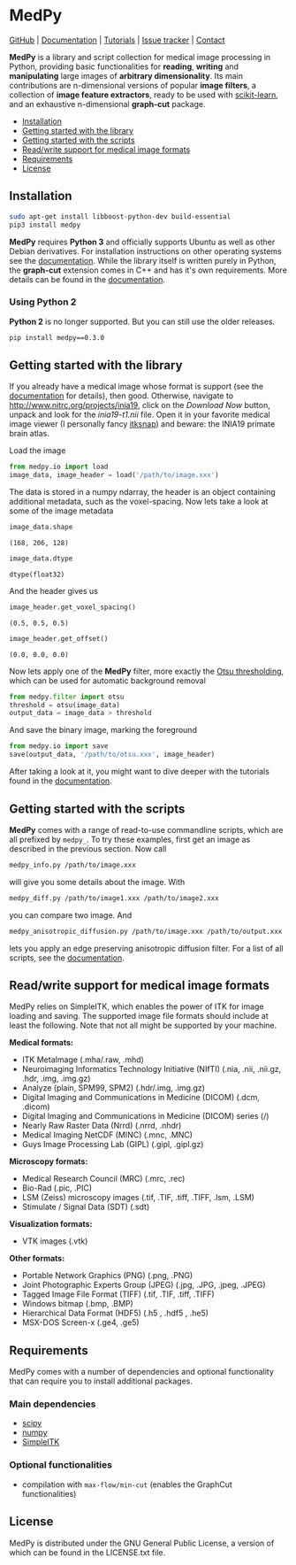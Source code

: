 # MedPy

[GitHub](https://github.com/loli/medpy/) | [Documentation](http://loli.github.io/medpy/) | [Tutorials](http://loli.github.io/medpy/) | [Issue tracker](https://github.com/loli/medpy/issues) | [Contact](oskar.maier@gmail.com)

**MedPy** is a library and script collection for medical image processing in Python, providing basic functionalities for **reading**, **writing** and **manipulating** large images of **arbitrary dimensionality**.
Its main contributions are n-dimensional versions of popular **image filters**, a collection of **image feature extractors**, ready to be used with [scikit-learn](http://scikit-learn.org), and an exhaustive n-dimensional **graph-cut** package.

* [Installation](#installation)
* [Getting started with the library](#getting-started-with-the-library)
* [Getting started with the scripts](#getting-started-with-the-scripts)
* [Read/write support for medical image formats](#read-write-support-for-medical-image-formats)
* [Requirements](#requirements)
* [License](#license)

## Installation

```bash
sudo apt-get install libboost-python-dev build-essential
pip3 install medpy
```

**MedPy** requires **Python 3** and officially supports Ubuntu as well as other Debian derivatives.
For installation instructions on other operating systems see the [documentation](http://loli.github.io/medpy/).
While the library itself is written purely in Python, the **graph-cut** extension comes in C++ and has it's own requirements. More details can be found in the [documentation](http://loli.github.io/medpy/).

### Using Python 2

**Python 2** is no longer supported. But you can still use the older releases.

```bash
pip install medpy==0.3.0
```

## Getting started with the library

If you already have a medical image whose format is support (see the [documentation](http://loli.github.io/medpy/>) for details), then good.
Otherwise, navigate to http://www.nitrc.org/projects/inia19, click on the *Download Now* button, unpack and look for the *inia19-t1.nii* file. Open it in your favorite medical image viewer (I personally fancy [itksnap](http://www.itksnap.org)) and beware: the INIA19 primate brain atlas.

Load the image

```python
from medpy.io import load
image_data, image_header = load('/path/to/image.xxx')
```

The data is stored in a numpy ndarray, the header is an object containing additional metadata, such as the voxel-spacing. Now lets take a look at some of the image metadata

```python
image_data.shape
```

`(168, 206, 128)`

```python
image_data.dtype
```

`dtype(float32)`

And the header gives us

```python
image_header.get_voxel_spacing()
```

`(0.5, 0.5, 0.5)`

```python
image_header.get_offset()
```

`(0.0, 0.0, 0.0)`

Now lets apply one of the **MedPy** filter, more exactly the [Otsu thresholding](https://en.wikipedia.org/wiki/Otsu%27s_method), which can be used for automatic background removal

```python
from medpy.filter import otsu
threshold = otsu(image_data)
output_data = image_data > threshold
```

And save the binary image, marking the foreground

```python
from medpy.io import save
save(output_data, '/path/to/otsu.xxx', image_header)
```

After taking a look at it, you might want to dive deeper with the tutorials found in the [documentation](http://loli.github.io/medpy/).

## Getting started with the scripts

**MedPy** comes with a range of read-to-use commandline scripts, which are all prefixed by `medpy_`.
To try these examples, first get an image as described in the previous section. Now call

```bash
medpy_info.py /path/to/image.xxx
```

will give you some details about the image. With

```bash
medpy_diff.py /path/to/image1.xxx /path/to/image2.xxx
```

you can compare two image. And

```bash
medpy_anisotropic_diffusion.py /path/to/image.xxx /path/to/output.xxx
```

lets you apply an edge preserving anisotropic diffusion filter. For a list of all scripts, see the [documentation](http://loli.github.io/medpy/).

## Read/write support for medical image formats

MedPy relies on SimpleITK, which enables the power of ITK for image loading and saving.
The supported image file formats should include at least the following. Note that not all might be supported by your machine.

**Medical formats:**

* ITK MetaImage (.mha/.raw, .mhd)
* Neuroimaging Informatics Technology Initiative (NIfTI) (.nia, .nii, .nii.gz, .hdr, .img, .img.gz)
* Analyze (plain, SPM99, SPM2) (.hdr/.img, .img.gz)
* Digital Imaging and Communications in Medicine (DICOM) (.dcm, .dicom)
* Digital Imaging and Communications in Medicine (DICOM) series (<directory>/)
* Nearly Raw Raster Data (Nrrd) (.nrrd, .nhdr)
* Medical Imaging NetCDF (MINC) (.mnc, .MNC)
* Guys Image Processing Lab (GIPL) (.gipl, .gipl.gz)

**Microscopy formats:**

* Medical Research Council (MRC) (.mrc, .rec)
* Bio-Rad (.pic, .PIC)
* LSM (Zeiss) microscopy images (.tif, .TIF, .tiff, .TIFF, .lsm, .LSM)
* Stimulate / Signal Data (SDT) (.sdt)

**Visualization formats:**

* VTK images (.vtk)

**Other formats:**

* Portable Network Graphics (PNG) (.png, .PNG)
* Joint Photographic Experts Group (JPEG) (.jpg, .JPG, .jpeg, .JPEG)
* Tagged Image File Format (TIFF) (.tif, .TIF, .tiff, .TIFF)
* Windows bitmap (.bmp, .BMP)
* Hierarchical Data Format (HDF5) (.h5 , .hdf5 , .he5)
* MSX-DOS Screen-x (.ge4, .ge5)

## Requirements

MedPy comes with a number of dependencies and optional functionality that can require you to install additional packages.

### Main dependencies

* [scipy](http://www.scipy.org)
* [numpy](http://www.numpy.org)
* [SimpleITK](https://simpleitk.readthedocs.io)

### Optional functionalities

* compilation with `max-flow/min-cut` (enables the GraphCut functionalities)

## License

MedPy is distributed under the GNU General Public License, a version of which can be found in the LICENSE.txt file.
